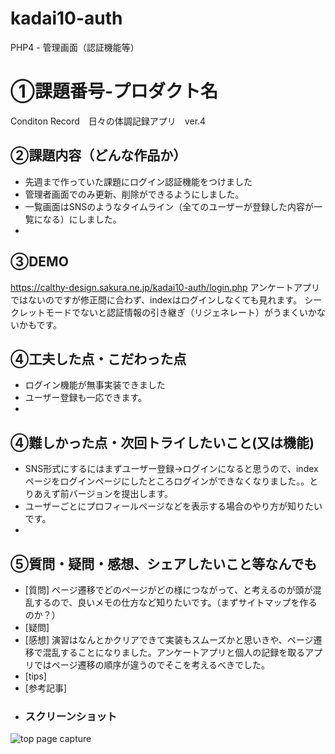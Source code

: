 # kadai10-auth
PHP4 - 管理画面（認証機能等）

# ①課題番号-プロダクト名
Conditon Record　日々の体調記録アプリ　ver.4

## ②課題内容（どんな作品か）
- 先週まで作っていた課題にログイン認証機能をつけました
- 管理者画面でのみ更新、削除ができるようにしました。
- 一覧画面はSNSのようなタイムライン（全てのユーザーが登録した内容が一覧になる）にしました。
- 
  
## ③DEMO
https://calthy-design.sakura.ne.jp/kadai10-auth/login.php
アンケートアプリではないのですが修正間に合わず、indexはログインしなくても見れます。
シークレットモードでないと認証情報の引き継ぎ（リジェネレート）がうまくいかないかもです。

## ④工夫した点・こだわった点
- ログイン機能が無事実装できました
- ユーザー登録も一応できます。
- 

## ④難しかった点・次回トライしたいこと(又は機能)
- SNS形式にするにはまずユーザー登録→ログインになると思うので、indexページをログインページにしたところログインができなくなりました。。とりあえず前バージョンを提出します。
- ユーザーごとにプロフィールページなどを表示する場合のやり方が知りたいです。
- 

## ⑤質問・疑問・感想、シェアしたいこと等なんでも
- [質問] ページ遷移でどのページがどの様につながって、と考えるのが頭が混乱するので、良いメモの仕方など知りたいです。（まずサイトマップを作るのか？）
- [疑問] 
- [感想] 演習はなんとかクリアできて実装もスムーズかと思いきや、ページ遷移で混乱することになりました。アンケートアプリと個人の記録を取るアプリではページ遷移の順序が違うのでそこを考えるべきでした。
- [tips] 
- [参考記事] 
- ### スクリーンショット
![top page capture](top_image.png)
